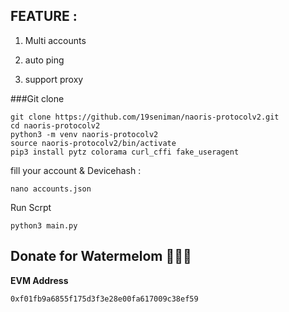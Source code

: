 ## FEATURE :

1. Multi accounts

2. auto ping 

3. support proxy 


###Git clone 
```
git clone https://github.com/19seniman/naoris-protocolv2.git
cd naoris-protocolv2
python3 -m venv naoris-protocolv2
source naoris-protocolv2/bin/activate
pip3 install pytz colorama curl_cffi fake_useragent
```
fill your account & Devicehash :
```
nano accounts.json
```
Run Scrpt
```
python3 main.py
```

## Donate for Watermelom 🍉🍉🍉
**EVM Address** 
```
0xf01fb9a6855f175d3f3e28e00fa617009c38ef59
```








